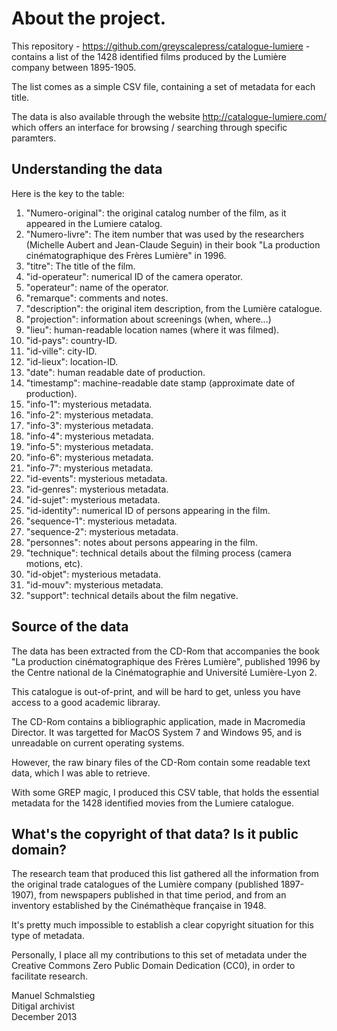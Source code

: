 # About the project.

This repository - https://github.com/greyscalepress/catalogue-lumiere - contains a list of the 1428 identified films produced by the Lumière company between 1895-1905.

The list comes as a simple CSV file, containing a set of metadata for each title. 

The data is also available through the website http://catalogue-lumiere.com/ which offers an interface for browsing / searching through specific paramters.

## Understanding the data

Here is the key to the table:

1. "Numero-original": the original catalog number of the film, as it appeared in the Lumiere catalog.
2. "Numero-livre": The item number that was used by the researchers (Michelle Aubert and Jean-Claude Seguin) in their book "La production cinématographique des Frères Lumière" in 1996.
3. "titre": The title of the film.
4. "id-operateur": numerical ID of the camera operator.
5. "operateur": name of the operator.
6. "remarque": comments and notes.
7. "description": the original item description, from the Lumière catalogue.
8. "projection": information about screenings (when, where...) 
9. "lieu": human-readable location names (where it was filmed).
10. "id-pays": country-ID.
11. "id-ville": city-ID.
12. "id-lieux": location-ID.
13. "date": human readable date of production.
14. "timestamp": machine-readable date stamp (approximate date of production).
15. "info-1": mysterious metadata.
16. "info-2": mysterious metadata.
17. "info-3": mysterious metadata.
18. "info-4": mysterious metadata.
19. "info-5": mysterious metadata.
20. "info-6": mysterious metadata.
21. "info-7": mysterious metadata.
22. "id-events": mysterious metadata.
23. "id-genres": mysterious metadata.
24. "id-sujet": mysterious metadata.
25. "id-identity": numerical ID of persons appearing in the film.
26. "sequence-1": mysterious metadata.
27. "sequence-2": mysterious metadata.
28. "personnes": notes about persons appearing in the film.
29. "technique": technical details about the filming process (camera motions, etc).
30. "id-objet": mysterious metadata.
31. "id-mouv": mysterious metadata.
32. "support": technical details about the film negative.

## Source of the data

The data has been extracted from the CD-Rom that accompanies the book "La production cinématographique des Frères Lumière", published 1996 by the Centre national de la Cinématographie and Université Lumière-Lyon 2.

This catalogue is out-of-print, and will be hard to get, unless you have access to a good academic libraray.

The CD-Rom contains a bibliographic application, made in Macromedia Director. It was targetted for MacOS System 7 and Windows 95, and is unreadable on current operating systems.

However, the raw binary files of the CD-Rom contain some readable text data, which I was able to retrieve.

With some GREP magic, I produced this CSV table, that holds the essential metadata for the 1428 identified movies from the Lumiere catalogue.

## What's the copyright of that data? Is it public domain?

The research team that produced this list gathered all the information from the original trade catalogues of the Lumière company (published 1897-1907), from newspapers published in that time period, and from an inventory established by the Cinémathèque française in 1948.

It's pretty much impossible to establish a clear copyright situation for this type of metadata. 

Personally, I place all my contributions to this set of metadata under the Creative Commons Zero Public Domain Dedication (CC0), in order to facilitate research.

Manuel Schmalstieg<br/>
Ditigal archivist<br/>
December 2013

